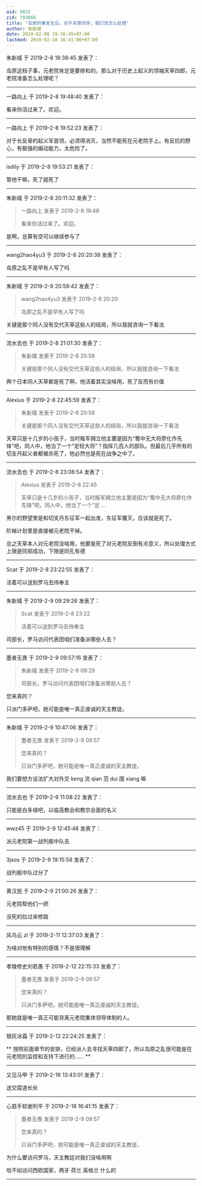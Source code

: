 ```yaml
---
aid: 9025
zid: 793666
title: "岛原的事发生后，对于天草同学，我们该怎么处理"
author: 朱新城
date: 2019-02-08 19:38:45+07:00
lastmod: 2019-02-18 16:41:00+07:00
---
```


朱新城 于 2019-2-8 19:38:45 发表了：

岛原这档子事，元老院肯定是要掺和的，那么对于历史上起义的领袖天草四郎，元老院准备怎么处理呢？

---

一路向上 于 2019-2-8 19:48:40 发表了：

看来你活过来了。欢迎。

---

一路向上 于 2019-2-8 19:52:23 发表了：

对于长反骨的起义军首领，必须得消灭，当然不能死在元老院手上。有反抗的野心，有极强的煽动能力，太危险了。

---

isdily 于 2019-2-8 19:53:21 发表了：

管他干嘛，死了就死了

---

朱新城 于 2019-2-8 20:11:32 发表了：

> 一路向上 发表于 2019-2-8 19:48
>
> 看来你活过来了。欢迎。

是啊，总算有空可以继续参与了

---

wang2hao4yu3 于 2019-2-8 20:20:38 发表了：

岛原之乱不是早有人写了吗

---

朱新城 于 2019-2-8 20:58:42 发表了：

> wang2hao4yu3 发表于 2019-2-8 20:20
>
> 岛原之乱不是早有人写了吗

关键是那个同人没有交代天草这些人的结局，所以我就咨询一下看法

---

流水去也 于 2019-2-8 21:01:30 发表了：

> 朱新城 发表于 2019-2-8 20:58
>
> 关键是那个同人没有交代天草这些人的结局，所以我就咨询一下看法

两个日本同人天草都是死了啊，他活着其实没啥用，死了反而有价值

---

Alexius 于 2019-2-8 22:45:59 发表了：

> 朱新城 发表于 2019-2-8 20:58
>
> 关键是那个同人没有交代天草这些人的结局，所以我就咨询一下看法

天草只是十几岁的小孩子，当时叛军拥立他主要是因为“蜀中无大将廖化作先锋”吧，同人中，他当了一个“足轻大将”？指挥几百人的部队。但最后几乎所有的切支丹起义者都被杀死了，他必然也是死在战争之中了。

---

流水去也 于 2019-2-8 23:08:54 发表了：

> Alexius 发表于 2019-2-8 22:45
>
> 天草只是十几岁的小孩子，当时叛军拥立他主要是因为“蜀中无大将廖化作先锋”吧，同人中，他当了一个“足 ...

黑尔的野望里是和切支丹东征军一起出发，东征军覆灭，应该就是死了。

阶梯计划里是直接被元老院干掉。

总之天草本人对元老院没啥用，他要是死了对元老院反倒有点意义，所以处理方式上限是同郑成功，下限是同孔有德

---

Scat 于 2019-2-8 23:22:55 发表了：

活着可以送到罗马去侍奉主

---

朱新城 于 2019-2-9 09:29:26 发表了：

> Scat 发表于 2019-2-8 23:22
>
> 活着可以送到罗马去侍奉主

司部长，罗马访问代表团咱们准备派哪些人去？

---

墨者无畏 于 2019-2-9 09:57:16 发表了：

> 朱新城 发表于 2019-2-9 09:29
>
> 司部长，罗马访问代表团咱们准备派哪些人去？

您来真的？

只派门多萨吧，她可能是唯一真正虔诚的天主教徒。

---

朱新城 于 2019-2-9 10:47:06 发表了：

> 墨者无畏 发表于 2019-2-9 09:57
>
> 您来真的？
>
> 只派门多萨吧，她可能是唯一真正虔诚的天主教徒。

我们要想方设法扩大对外交 keng 流 qian 范 dui 围 xiang 嘛

---

流水去也 于 2019-2-9 11:08:22 发表了：

只能是白多禄吧，以临高教会和教宗会面的名义

---

wwz45 于 2019-2-9 12:45:48 发表了：

派元老院第一战列舰中队去

---

3jsos 于 2019-2-9 19:15:58 发表了：

战列舰中队过分了

---

黄汉民 于 2019-2-9 21:00:26 发表了：

元老院帮他们一把

没死的拉过来修路

---

风鸟云 zl 于 2019-2-11 12:37:03 发表了：

为啥对他有特别的感情？不是很理解

---

孝陵修史刘若愚 于 2019-2-12 22:15:33 发表了：

> 墨者无畏 发表于 2019-2-9 09:57
>
> 您来真的？
>
> 只派门多萨吧，她可能是唯一真正虔诚的天主教徒。

那她就是唯一真正可能背离元老院集体领导体制的人。

---

银灰冰霜 于 2019-2-12 22:24:25 发表了：

**
按照前面章节的安排，已经派人去寻找天草四郎了，所以岛原之乱很可能是在元老院的监控和支持下进行的……
**

---

又见马甲 于 2019-2-16 13:43:01 发表了：

送交腐道长处

---

心慈手软谢列平 于 2019-2-18 16:41:15 发表了：

> 墨者无畏 发表于 2019-2-9 09:57
>
> 您来真的？
>
> 只派门多萨吧，她可能是唯一真正虔诚的天主教徒。

为什么要访问罗马，天主教廷对我们没啥用啊

哈不如访问西欧国家，两牙 荷兰 英格兰 什么的

---
